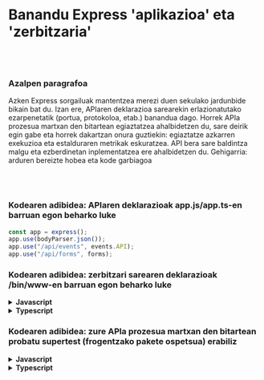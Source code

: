 # Banandu Express 'aplikazioa' eta 'zerbitzaria'

<br/><br/>

### Azalpen paragrafoa

Azken Express sorgailuak mantentzea merezi duen sekulako jardunbide bikain bat du. Izan ere, APIaren deklarazioa sarearekin erlazionatutako ezarpenetatik (portua, protokoloa, etab.) banandua dago. Horrek APIa prozesua martxan den bitartean egiaztatzea ahalbidetzen du, sare deirik egin gabe eta horrek dakartzan onura guztiekin: egiaztatze azkarren exekuzioa eta estalduraren metrikak eskuratzea. API bera sare baldintza malgu eta ezberdinetan inplementatzea ere ahalbidetzen du. Gehigarria: arduren bereizte hobea eta kode garbiagoa

<br/><br/>

### Kodearen adibidea: APIaren deklarazioak app.js/app.ts-en barruan egon beharko luke

```javascript
const app = express();
app.use(bodyParser.json());
app.use("/api/events", events.API);
app.use("/api/forms", forms);
```

### Kodearen adibidea: zerbitzari sarearen deklarazioak /bin/www-en barruan egon beharko luke

<details>
<summary><strong>Javascript</strong></summary>

```javascript
const app = require("../app");
const http = require("http");

// Ingurunearen portua eskuratu eta Expressen gorde.
const port = normalizePort(process.env.PORT || "3000");
app.set("port", port);

// Sortu HTTP zerbitzaria.
const server = http.createServer(app);
```

</details>

<details>
<summary><strong>Typescript</strong></summary>

```typescript
import app from "../app";
import http from "http";

// Ingurunearen portua eskuratu eta Expressen gorde.
const port = normalizePort(process.env.PORT || "3000");
app.set("port", port);

// Sortu HTTP zerbitzaria.
const server = http.createServer(app);
```

</details>

### Kodearen adibidea: zure APIa prozesua martxan den bitartean probatu supertest (frogentzako pakete ospetsua) erabiliz

<details>
<summary><strong>Javascript</strong></summary>

```javascript
const request = require("supertest");
const app = express();

app.get("/user", (req, res) => {
  res.status(200).json({ name: "tobi" });
});

request(app)
  .get("/user")
  .expect("Content-Type", /json/)
  .expect("Content-Length", "15")
  .expect(200)
  .end((err, res) => {
    if (err) throw err;
  });
```

</details>

<details>
<summary><strong>Typescript</strong></summary>

```typescript
import * as request from "supertest";
const app = express();

app.get("/user", (req: Request, res: Response) => {
  res.status(200).json({ name: "tobi" });
});

request(app)
  .get("/user")
  .expect("Content-Type", /json/)
  .expect("Content-Length", "15")
  .expect(200)
  .end((err: Error) => {
    if (err) throw err;
  });
```

</details>
